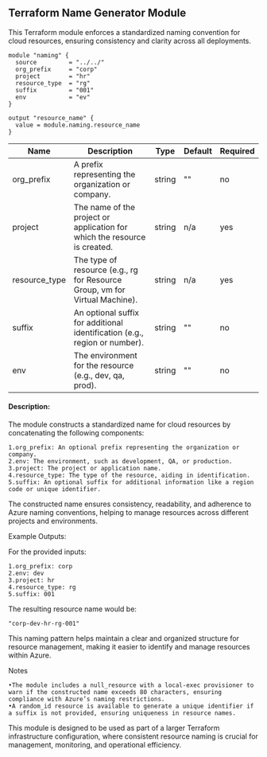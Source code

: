 ## Terraform Name Generator Module

This Terraform module enforces a standardized naming convention for cloud resources, ensuring consistency and clarity across all deployments.

```hcl
module "naming" {
  source         = "../../"
  org_prefix     = "corp"
  project        = "hr"
  resource_type  = "rg"
  suffix         = "001"
  env            = "ev"
}

output "resource_name" {
  value = module.naming.resource_name
}
```

| Name           | Description                                                                 | Type   | Default | Required |
|----------------|-----------------------------------------------------------------------------|--------|---------|----------|
| org_prefix     | A prefix representing the organization or company.                          | string | ""      | no       |
| project        | The name of the project or application for which the resource is created.   | string | n/a     | yes      |
| resource_type  | The type of resource (e.g., rg for Resource Group, vm for Virtual Machine). | string | n/a     | yes      |
| suffix         | An optional suffix for additional identification (e.g., region or number).  | string | ""      | no       |
| env            | The environment for the resource (e.g., dev, qa, prod).                     | string | ""      | no       |

#### Description:

The module constructs a standardized name for cloud resources by concatenating the following components:

	1.org_prefix: An optional prefix representing the organization or company.
	2.env: The environment, such as development, QA, or production.
	3.project: The project or application name.
	4.resource_type: The type of the resource, aiding in identification.
	5.suffix: An optional suffix for additional information like a region code or unique identifier.

The constructed name ensures consistency, readability, and adherence to Azure naming conventions, helping to manage resources across different projects and environments.

Example Outputs:

For the provided inputs:

	1.org_prefix: corp
	2.env: dev
	3.project: hr
	4.resource_type: rg
	5.suffix: 001

The resulting resource name would be:
```shell
"corp-dev-hr-rg-001"
```

This naming pattern helps maintain a clear and organized structure for resource management, making it easier to identify and manage resources within Azure.

Notes

	•The module includes a null_resource with a local-exec provisioner to warn if the constructed name exceeds 80 characters, ensuring compliance with Azure’s naming restrictions.
	•A random_id resource is available to generate a unique identifier if a suffix is not provided, ensuring uniqueness in resource names.

This module is designed to be used as part of a larger Terraform infrastructure configuration, where consistent resource naming is crucial for management, monitoring, and operational efficiency.